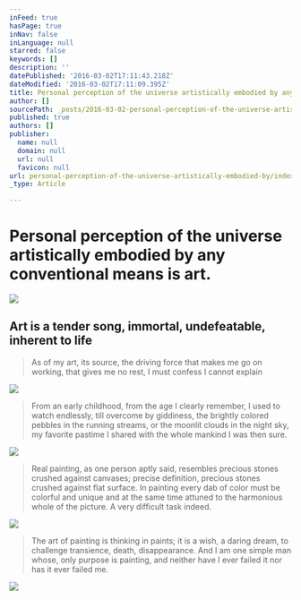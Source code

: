 ```yaml
---
inFeed: true
hasPage: true
inNav: false
inLanguage: null
starred: false
keywords: []
description: ''
datePublished: '2016-03-02T17:11:43.218Z'
dateModified: '2016-03-02T17:11:09.395Z'
title: Personal perception of the universe artistically embodied by any conventional means is art.
author: []
sourcePath: _posts/2016-03-02-personal-perception-of-the-universe-artistically-embodied-by.md
published: true
authors: []
publisher:
  name: null
  domain: null
  url: null
  favicon: null
url: personal-perception-of-the-universe-artistically-embodied-by/index.html
_type: Article

---
```

# Personal perception of the universe artistically embodied by any conventional means is art.
![](https://the-grid-user-content.s3-us-west-2.amazonaws.com/bbedce69-fcc9-4183-9de4-d803cef54671.jpg)

## Art is a tender song, immortal, undefeatable, inherent to life

> As of my art, its source, the driving force that makes me go on working, that gives me no rest, I must confess I cannot explain

![](https://the-grid-user-content.s3-us-west-2.amazonaws.com/789695dd-669c-4f88-b03d-99921680cf89.jpg)

> From an early childhood, from the age I clearly remember, I used to watch endlessly, till overcome by giddiness, the brightly colored pebbles in the running streams, or the moonlit clouds in the night sky, my favorite pastime I shared with the whole mankind I was then sure.

![](https://the-grid-user-content.s3-us-west-2.amazonaws.com/74f14a91-d3c2-46b7-9001-499bfb50c9e9.jpg)

> Real painting, as one person aptly said, resembles precious stones crushed against canvases; precise definition, precious stones crushed against flat surface. In painting every dab of color must be colorful and unique and at the same time attuned to the harmonious whole of the picture. A very difficult task indeed.

![](https://the-grid-user-content.s3-us-west-2.amazonaws.com/96b4e5e5-e25f-4170-a14b-1bc55b31b276.jpg)

> The art of painting is thinking in paints; it is a wish, a daring dream, to challenge transience, death, disappearance. And I am one simple man whose, only purpose is painting, and neither have I ever failed it nor has it ever failed me.

![](https://the-grid-user-content.s3-us-west-2.amazonaws.com/73ef8507-7d87-4616-b23e-988c9db286dd.jpg)